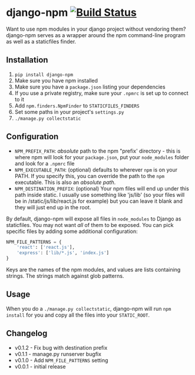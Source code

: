 # django-npm [![Build Status](https://travis-ci.org/kevin1024/django-npm.svg?branch=master)](https://travis-ci.org/kevin1024/django-npm)

Want to use npm modules in your django project without vendoring them? django-npm serves as a wrapper around the npm command-line program as well as a staticfiles finder.

## Installation

1. `pip install django-npm`
2. Make sure you have npm installed
3. Make sure you have a `package.json` listing your dependencies
4. If you use a private registry, make sure your `.npmrc` is set up to connect to it
5. Add `npm.finders.NpmFinder` to `STATICFILES_FINDERS`
6. Set some paths in your project's `settings.py`
7. `./manage.py collectstatic`

## Configuration


 * `NPM_PREFIX_PATH`: *absolute* path to the npm "prefix' directory - this is where npm will look for your `package.json`, put your `node_modules` folder and look for a `.npmrc` file
 * `NPM_EXECUTABLE_PATH`: (optional) defaults to wherever `npm` is on your PATH.  If you specify this, you can override the path to the `npm` executable.  This is also an *absolute path*.
 * `NPM_DESTINATION_PREFIX`: (optional) Your npm files will end up under this path inside static.  I usually use something like 'js/lib' (so your files will be in /static/js/lib/react.js for example) but you can leave it blank and they will just end up in the root.

By default, django-npm will expose all files in `node_modules` to Django as staticfiles.  You may not want *all* of them to be exposed.  You can pick specific files by adding some additional configuration:

```python
NPM_FILE_PATTERNS = {
    'react': ['react.js'],
    'express': ['lib/*.js', 'index.js']
}
```

Keys are the names of the npm modules, and values are lists containing strings.  The strings match against glob patterns.

## Usage

When you do a `./manage.py collectstatic`, django-npm will run `npm install` for you and copy all the files into your `STATIC_ROOT`.

## Changelog

* v0.1.2 - Fix bug with destination prefix
* v0.1.1 - manage.py runserver bugfix
* v0.1.0 - Add `NPM_FILE_PATTERNS` setting
* v0.0.1 - initial release
